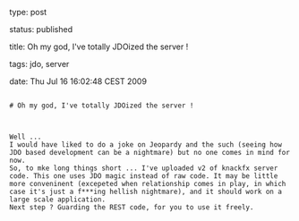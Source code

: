 type: post
status: published
title: Oh my god, I've totally JDOized the server ! 
tags: jdo, server
date: Thu Jul 16 16:02:48 CEST 2009
~~~~~~
# Oh my god, I've totally JDOized the server ! 

Well ...   
I would have liked to do a joke on Jeopardy and the such (seeing how   
JDO based development can be a nightmare) but no one comes in mind for   
now.   
So, to mke long things short ... I've uploaded v2 of knackfx server   
code. This one uses JDO magic instead of raw code. It may be little   
more conveninent (excepeted when relationship comes in play, in which   
case it's just a f***ing hellish nightmare), and it should work on a   
large scale application.   
Next step ? Guarding the REST code, for you to use it freely.